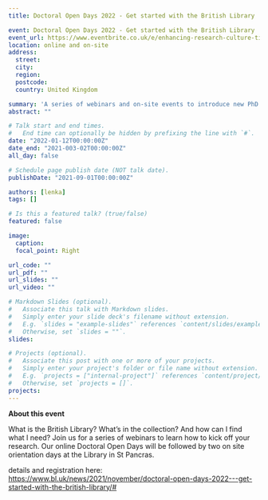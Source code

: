 ```yaml
---
title: Doctoral Open Days 2022 - Get started with the British Library

event: Doctoral Open Days 2022 - Get started with the British Library
event_url: https://www.eventbrite.co.uk/e/enhancing-research-culture-tickets-192241458377
location: online and on-site
address:
  street: 
  city: 
  region: 
  postcode: 
  country: United Kingdom

summary: 'A series of webinars and on-site events to introduce new PhD students to our collections'
abstract: ""

# Talk start and end times.
#   End time can optionally be hidden by prefixing the line with `#`.
date: "2022-01-12T00:00:00Z"
date_end: "2021-003-02T00:00:00Z"
all_day: false

# Schedule page publish date (NOT talk date).
publishDate: "2021-09-01T00:00:00Z"

authors: [lenka]
tags: []

# Is this a featured talk? (true/false)
featured: false

image:
  caption: 
  focal_point: Right

url_code: ""
url_pdf: ""
url_slides: ""
url_video: ""

# Markdown Slides (optional).
#   Associate this talk with Markdown slides.
#   Simply enter your slide deck's filename without extension.
#   E.g. `slides = "example-slides"` references `content/slides/example-slides.md`.
#   Otherwise, set `slides = ""`.
slides:

# Projects (optional).
#   Associate this post with one or more of your projects.
#   Simply enter your project's folder or file name without extension.
#   E.g. `projects = ["internal-project"]` references `content/project/deep-learning/index.md`.
#   Otherwise, set `projects = []`.
projects:
---
```


**About this event**

What is the British Library? What’s in the collection? And how can I find what I need? Join us for a series of webinars to learn how to kick off your research.  Our online Doctoral Open Days will be followed by two on site orientation days at the Library in St Pancras.

details and registration here: https://www.bl.uk/news/2021/november/doctoral-open-days-2022---get-started-with-the-british-library/#